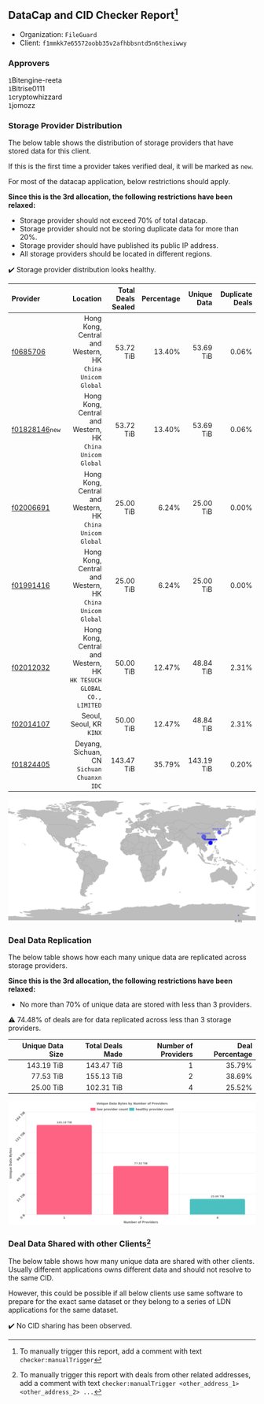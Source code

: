 ## DataCap and CID Checker Report[^1]
 - Organization: `FileGuard`
 - Client: `f1mmkk7e65572oobb35v2afhbbsntd5n6thexiwwy`
### Approvers
`1`Bitengine-reeta<br/>`1`Bitrise0111<br/>`1`cryptowhizzard<br/>`1`jomozz

### Storage Provider Distribution
The below table shows the distribution of storage providers that have stored data for this client.

If this is the first time a provider takes verified deal, it will be marked as `new`.

For most of the datacap application, below restrictions should apply.

**Since this is the 3rd allocation, the following restrictions have been relaxed:**
 - Storage provider should not exceed 70% of total datacap.
 - Storage provider should not be storing duplicate data for more than 20%.
 - Storage provider should have published its public IP address.
 - All storage providers should be located in different regions.

✔️ Storage provider distribution looks healthy.

| Provider                                                    |                                                               Location | Total Deals Sealed | Percentage | Unique Data | Duplicate Deals |
| :---------------------------------------------------------- | ---------------------------------------------------------------------: | -----------------: | ---------: | ----------: | --------------: |
| [f0685706](https://filfox.info/en/address/f0685706)         |           Hong Kong, Central and Western, HK<br/>`China Unicom Global` |          53.72 TiB |     13.40% |   53.69 TiB |           0.06% |
| [f01828146](https://filfox.info/en/address/f01828146)`new`  |           Hong Kong, Central and Western, HK<br/>`China Unicom Global` |          53.72 TiB |     13.40% |   53.69 TiB |           0.06% |
| [f02006691](https://filfox.info/en/address/f02006691)       |           Hong Kong, Central and Western, HK<br/>`China Unicom Global` |          25.00 TiB |      6.24% |   25.00 TiB |           0.00% |
| [f01991416](https://filfox.info/en/address/f01991416)       |           Hong Kong, Central and Western, HK<br/>`China Unicom Global` |          25.00 TiB |      6.24% |   25.00 TiB |           0.00% |
| [f02012032](https://filfox.info/en/address/f02012032)       | Hong Kong, Central and Western, HK<br/>`HK TESUCH GLOBAL CO., LIMITED` |          50.00 TiB |     12.47% |   48.84 TiB |           2.31% |
| [f02014107](https://filfox.info/en/address/f02014107)       |                                            Seoul, Seoul, KR<br/>`KINX` |          50.00 TiB |     12.47% |   48.84 TiB |           2.31% |
| [f01824405](https://filfox.info/en/address/f01824405)       |                          Deyang, Sichuan, CN<br/>`Sichuan Chuanxn IDC` |         143.47 TiB |     35.79% |  143.19 TiB |           0.20% |

<img src="https://raw.githubusercontent.com/data-preservation-programs/filplus-checker-assets/main/filecoin-project/filecoin-plus-large-datasets/issues/1714/1696640542812.png"/>

### Deal Data Replication
The below table shows how each many unique data are replicated across storage providers.


**Since this is the 3rd allocation, the following restrictions have been relaxed:**
- No more than 70% of unique data are stored with less than 3 providers.

⚠️ 74.48% of deals are for data replicated across less than 3 storage providers.

| Unique Data Size | Total Deals Made | Number of Providers | Deal Percentage |
| ---------------: | ---------------: | ------------------: | --------------: |
|       143.19 TiB |       143.47 TiB |                   1 |          35.79% |
|        77.53 TiB |       155.13 TiB |                   2 |          38.69% |
|        25.00 TiB |       102.31 TiB |                   4 |          25.52% |

<img src="https://raw.githubusercontent.com/data-preservation-programs/filplus-checker-assets/main/filecoin-project/filecoin-plus-large-datasets/issues/1714/1696640543579.png"/>

### Deal Data Shared with other Clients[^3]
The below table shows how many unique data are shared with other clients.
Usually different applications owns different data and should not resolve to the same CID.

However, this could be possible if all below clients use same software to prepare for the exact same dataset or they belong to a series of LDN applications for the same dataset.

✔️ No CID sharing has been observed.

[^1]: To manually trigger this report, add a comment with text `checker:manualTrigger`

[^2]: Deals from those addresses are combined into this report as they are specified with `checker:manualTrigger`

[^3]: To manually trigger this report with deals from other related addresses, add a comment with text `checker:manualTrigger <other_address_1> <other_address_2> ...`
